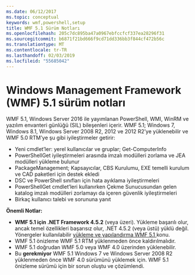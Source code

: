 ```yaml
---
ms.date: 06/12/2017
ms.topic: conceptual
keywords: wmf,powershell,setup
title: WMF 5.1 Sürüm Notları
ms.openlocfilehash: 205c7dc895ba47a0967ebfccfcf337ea28296f31
ms.sourcegitcommit: b6871f21bd666f9cd71dd336bb3f844cf472b56c
ms.translationtype: MT
ms.contentlocale: tr-TR
ms.lasthandoff: 02/03/2019
ms.locfileid: "55685042"
---
```

# <a name="windows-management-framework-wmf-51-release-notes"></a>Windows Management Framework (WMF) 5.1 sürüm notları #

WMF 5.1, Windows Server 2016 ile yayımlanan PowerShell, WMI, WinRM ve yazılım envanteri günlüğü (SIL) bileşenleri içerir.
WMF 5.1; Windows 7, Windows 8.1, Windows Server 2008 R2, 2012 ve 2012 R2’ye yüklenebilir ve WMF 5.0 RTM’ye şu gibi iyileştirmeler getirir:

- Yeni cmdlet’ler: yerel kullanıcılar ve gruplar; Get-ComputerInfo
- PowerShellGet iyileştirmeleri arasında imzalı modülleri zorlama ve JEA modülleri yükleme bulunur
- PackageManagement; Kapsayıcılar, CBS Kurulumu, EXE temelli kurulum ve CAD paketleri için destek ekledi
- DSC ve PowerShell sınıfları için hata ayıklama iyileştirmeleri
- PowerShellGet cmdlet’leri kullanırken Çekme Sunucusundan gelen katalog imzalı modülleri zorlamayı da içeren güvenlik iyileştirmeleri
- Birkaç kullanıcı talebi ve sorununa yanıt

**Önemli Notlar:**

- **WMF 5.1 için .NET Framework 4.5.2** (veya üzeri). Yükleme başarılı olur, ancak temel özellikleri başarısız olur, .NET 4.5.2 (veya üstü) yüklü değil. Yönergeler kullanılabilir [yükleme ve yapılandırma WMF 5.1 ](https://msdn.microsoft.com/powershell/wmf/5.1/install-configure) konu.
- WMF 5.1 önizleme WMF 5.1 RTM yüklenmeden önce kaldırılmalıdır.
- WMF 5.1 doğrudan WMF 5.0 veya WMF 4.0 üzerinden yüklenebilir.
- Bu __gerekmiyor__ WMF 5.1 Windows 7 ve Windows Server 2008 R2 yüklenmeden önce WMF 4.0 sürümünü yüklemek için. WMF 5.1 önizleme sürümü için bir sorun oluştu ve çözümlendi.
